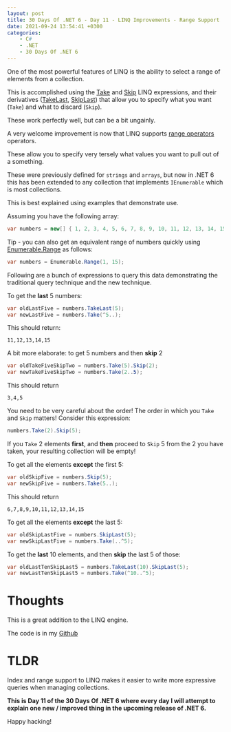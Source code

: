 ```yaml
---
layout: post
title: 30 Days Of .NET 6 - Day 11 - LINQ Improvements - Range Support
date: 2021-09-24 13:54:41 +0300
categories:
    - C#
    - .NET
    - 30 Days Of .NET 6
---
```

One of the most powerful features of LINQ is the ability to select a range of elements from a collection.

This is accomplished using the [Take](https://docs.microsoft.com/en-us/dotnet/api/system.linq.enumerable.take?view=net-5.0) and [Skip](https://docs.microsoft.com/en-us/dotnet/api/system.linq.enumerable.skip?view=net-5.0) LINQ expressions, and their derivatives ([TakeLast](https://docs.microsoft.com/en-us/dotnet/api/system.linq.enumerable.takelast?view=net-5.0), [SkipLast](https://docs.microsoft.com/en-us/dotnet/api/system.linq.enumerable.skiplast?view=net-5.0)) that allow you to specify what you want (`Take`) and what to discard (`Skip`).

These work perfectly well, but can be a bit ungainly.

A very welcome improvement is now that LINQ supports [range operators](https://docs.microsoft.com/en-us/dotnet/csharp/language-reference/proposals/csharp-8.0/ranges) operators.

These allow you to specify very tersely what values you want to pull out of a something.

These were previously defined for `strings` and `arrays`, but now in .NET 6 this has been extended to any collection that implements `IEnumerable` which is most collections.

This is best explained using examples that demonstrate use.

Assuming you have the following array:

```csharp
var numbers = new[] { 1, 2, 3, 4, 5, 6, 7, 8, 9, 10, 11, 12, 13, 14, 15 };
```

Tip - you can also get an equivalent range of numbers quickly using [Enumerable.Range](https://docs.microsoft.com/en-us/dotnet/api/system.linq.enumerable.range?view=net-5.0#System_Linq_Enumerable_Range_System_Int32_System_Int32_) as follows:

```csharp
var numbers = Enumerable.Range(1, 15);
```

Following are a bunch of expressions to query this data demonstrating the traditional query technique and the new technique.

To get the **last** 5 numbers:

```csharp
var oldLastFive = numbers.TakeLast(5);
var newLastFive = numbers.Take(^5..);
```

This should return:

```plaintext
11,12,13,14,15
```

A bit more elaborate: to get 5 numbers and then **skip** 2

```csharp
var oldTakeFiveSkipTwo = numbers.Take(5).Skip(2);
var newTakeFiveSkipTwo = numbers.Take(2..5);
```

This should return

```plaintext
3,4,5
```

You need to be very careful about the order! The order in which you `Take` and `Skip` matters! Consider this expression:

```csharp
numbers.Take(2).Skip(5);
```

If you `Take` 2 elements **first**, and **then** proceed to `Skip` 5 from the 2 you have taken, your resulting collection will be empty!

To get all the elements **except** the first 5:

```csharp
var oldSkipFive = numbers.Skip(5);
var newSkipFive = numbers.Take(5..);
```

This should return

```plaintext
6,7,8,9,10,11,12,13,14,15
```

To get all the elements **except** the last 5:

```csharp
var oldSkipLastFive = numbers.SkipLast(5);
var newSkipLastFive = numbers.Take(..^5);
```

To get the **last** 10 elements, and then **skip** the last 5 of those:

```csharp
var oldLastTenSkipLast5 = numbers.TakeLast(10).SkipLast(5);
var newLastTenSkipLast5 = numbers.Take(^10..^5);
```

# Thoughts

This is a great addition to the LINQ engine.

The code is in my [Github](https://github.com/conradakunga/BlogCode/tree/master/2021-09-27%20-%2030%20Days%20Of%20.NET%206%20-%20Day%2011%20-%20LINQ%20Improvements%20-%20Index%20%26%20Range%20Support)

# TLDR

Index and range support to LINQ makes it easier to write more expressive queries when managing collections.

**This is Day 11 of the 30 Days Of .NET 6 where every day I will attempt to explain one new / improved thing in the upcoming release of .NET 6.**

Happy hacking!

